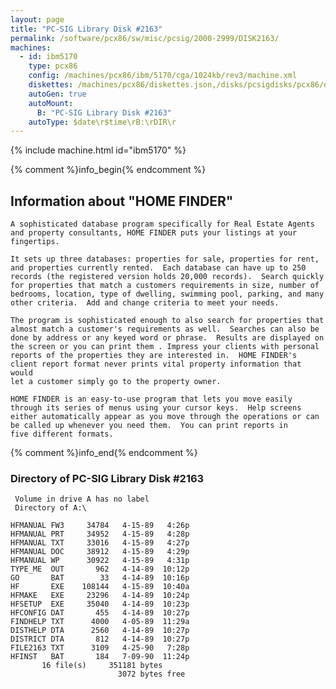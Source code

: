 ```yaml
---
layout: page
title: "PC-SIG Library Disk #2163"
permalink: /software/pcx86/sw/misc/pcsig/2000-2999/DISK2163/
machines:
  - id: ibm5170
    type: pcx86
    config: /machines/pcx86/ibm/5170/cga/1024kb/rev3/machine.xml
    diskettes: /machines/pcx86/diskettes.json,/disks/pcsigdisks/pcx86/diskettes.json
    autoGen: true
    autoMount:
      B: "PC-SIG Library Disk #2163"
    autoType: $date\r$time\rB:\rDIR\r
---
```


{% include machine.html id="ibm5170" %}

{% comment %}info_begin{% endcomment %}

## Information about "HOME FINDER"

    A sophisticated database program specifically for Real Estate Agents
    and property consultants, HOME FINDER puts your listings at your
    fingertips.
    
    It sets up three databases: properties for sale, properties for rent,
    and properties currently rented.  Each database can have up to 250
    records (the registered version holds 20,000 records).  Search quickly
    for properties that match a customers requirements in size, number of
    bedrooms, location, type of dwelling, swimming pool, parking, and many
    other criteria.  Add and change criteria to meet your needs.
    
    The program is sophisticated enough to also search for properties that
    almost match a customer's requirements as well.  Searches can also be
    done by address or any keyed word or phrase.  Results are displayed on
    the screen or you can print them . Impress your clients with personal
    reports of the properties they are interested in.  HOME FINDER's
    client report format never prints vital property information that would
    let a customer simply go to the property owner.
    
    HOME FINDER is an easy-to-use program that lets you move easily
    through its series of menus using your cursor keys.  Help screens
    either automatically appear as you move through the operations or can
    be called up whenever you need them.  You can print reports in
    five different formats.
{% comment %}info_end{% endcomment %}


### Directory of PC-SIG Library Disk #2163

     Volume in drive A has no label
     Directory of A:\

    HFMANUAL FW3     34784   4-15-89   4:26p
    HFMANUAL PRT     34952   4-15-89   4:28p
    HFMANUAL TXT     33016   4-15-89   4:27p
    HFMANUAL DOC     38912   4-15-89   4:29p
    HFMANUAL WP      30922   4-15-89   4:31p
    TYPE_ME  OUT       962   4-14-89  10:12p
    GO       BAT        33   4-14-89  10:16p
    HF       EXE    108144   4-15-89  10:40a
    HFMAKE   EXE     23296   4-14-89  10:24p
    HFSETUP  EXE     35040   4-14-89  10:23p
    HFCONFIG DAT       455   4-14-89  10:27p
    FINDHELP TXT      4000   4-05-89  11:29a
    DISTHELP DTA      2560   4-14-89  10:27p
    DISTRICT DTA       812   4-14-89  10:27p
    FILE2163 TXT      3109   4-25-90   7:28p
    HFINST   BAT       184   7-09-90  11:24p
           16 file(s)     351181 bytes
                            3072 bytes free
